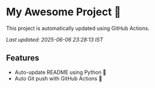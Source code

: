 # My Awesome Project 🚀

This project is automatically updated using GitHub Actions.

_Last updated: 2025-06-06 23:28:13 IST_

## Features
- Auto-update README using Python 🐍
- Auto Git push with GitHub Actions 🤖
